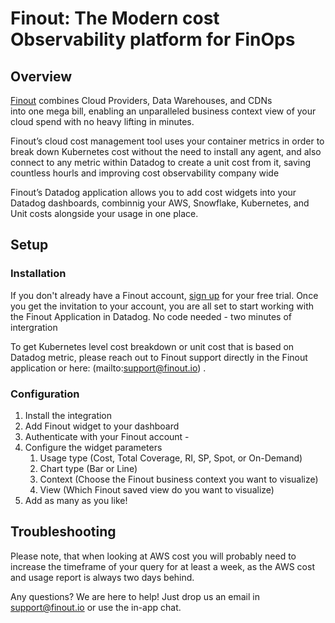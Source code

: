# Finout: The Modern cost Observability platform for FinOps

## Overview


[Finout](https://finout.io) combines Cloud Providers, Data Warehouses, and CDNs  
into one mega bill, enabling an unparalleled business context view of your cloud spend with no heavy lifting in minutes.

Finout’s cloud cost management tool uses your container metrics in order to break down Kubernetes cost without the need to install any agent, and also connect to any metric within Datadog to create a unit cost from it, saving countless hourls and improving cost observability company wide 

Finout’s Datadog application allows you to add cost widgets into your Datadog dashboards, combinnig your AWS, Snowflake, Kubernetes, and Unit costs alongside your usage in one place.

## Setup

### Installation

If you don't already have a Finout account, [sign up](https://finout.io/start-now) for your free trial.
Once you get the invitation to your account, you are all set to start working with the Finout Application in Datadog. No code needed - two minutes of intergration

To get Kubernetes level cost breakdown or unit cost that is based on Datadog metric, please reach out to Finout support directly in the Finout application or here: (mailto:support@finout.io) .

### Configuration

1. Install the integration
2. Add Finout widget to your dashboard
3. Authenticate with your Finout account - 
4. Configure the widget parameters
	1. Usage type (Cost, Total Coverage, RI, SP, Spot, or On-Demand)
	2. Chart type (Bar or Line)
	3. Context (Choose the Finout business context you want to visualize)
	4. View (Which Finout saved view do you want to visualize)
5. Add as many as you like!

## Troubleshooting

Please note, that when looking at AWS cost you will probably need to increase the timeframe of your query for at least a week, as the AWS cost and usage report is always two days behind.

Any questions? We are here to help!
Just drop us an email in [support@finout.io](mailto:support@finout.io) or use the in-app chat.


